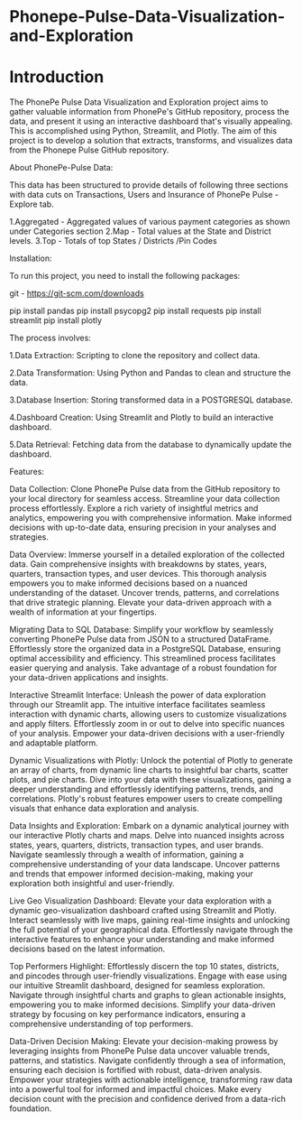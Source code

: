# Phonepe-Pulse-Data-Visualization-and-Exploration

# Introduction

The PhonePe Pulse Data Visualization and Exploration project aims to gather valuable information from PhonePe's GitHub repository, process the data, and present it using an interactive dashboard that's visually appealing. This is accomplished using Python, Streamlit, and Plotly.
The aim of this project is to develop a solution that extracts, transforms, and visualizes data from the Phonepe Pulse GitHub repository.

About PhonePe-Pulse Data:

This data has been structured to provide details of following three sections with data cuts on Transactions, Users and Insurance of PhonePe Pulse - Explore tab.

1.Aggregated - Aggregated values of various payment categories as shown under Categories section
2.Map - Total values at the State and District levels.
3.Top - Totals of top States / Districts /Pin Codes

Installation:

To run this project, you need to install the following packages:

git - https://git-scm.com/downloads

 pip install pandas
 pip install psycopg2
 pip install requests
 pip install streamlit
 pip install plotly

The process involves:

1.Data Extraction: Scripting to clone the repository and collect data.

2.Data Transformation: Using Python and Pandas to clean and structure the data.

3.Database Insertion: Storing transformed data in a POSTGRESQL database.

4.Dashboard Creation: Using Streamlit and Plotly to build an interactive dashboard.

5.Data Retrieval: Fetching data from the database to dynamically update the dashboard.

Features:

Data Collection: Clone PhonePe Pulse data from the GitHub repository to your local directory for seamless access. Streamline your data collection process effortlessly. Explore a rich variety of insightful metrics and analytics, empowering you with comprehensive information. Make informed decisions with up-to-date data, ensuring precision in your analyses and strategies.

Data Overview: Immerse yourself in a detailed exploration of the collected data. Gain comprehensive insights with breakdowns by states, years, quarters, transaction types, and user devices. This thorough analysis empowers you to make informed decisions based on a nuanced understanding of the dataset. Uncover trends, patterns, and correlations that drive strategic planning. Elevate your data-driven approach with a wealth of information at your fingertips.

Migrating Data to SQL Database: Simplify your workflow by seamlessly converting PhonePe Pulse data from JSON to a structured DataFrame. Effortlessly store the organized data in a PostgreSQL Database, ensuring optimal accessibility and efficiency. This streamlined process facilitates easier querying and analysis. Take advantage of a robust foundation for your data-driven applications and insights.

Interactive Streamlit Interface: Unleash the power of data exploration through our Streamlit app. The intuitive interface facilitates seamless interaction with dynamic charts, allowing users to customize visualizations and apply filters. Effortlessly zoom in or out to delve into specific nuances of your analysis. Empower your data-driven decisions with a user-friendly and adaptable platform.

Dynamic Visualizations with Plotly: Unlock the potential of Plotly to generate an array of charts, from dynamic line charts to insightful bar charts, scatter plots, and pie charts. Dive into your data with these visualizations, gaining a deeper understanding and effortlessly identifying patterns, trends, and correlations. Plotly's robust features empower users to create compelling visuals that enhance data exploration and analysis.

Data Insights and Exploration: Embark on a dynamic analytical journey with our interactive Plotly charts and maps. Delve into nuanced insights across states, years, quarters, districts, transaction types, and user brands. Navigate seamlessly through a wealth of information, gaining a comprehensive understanding of your data landscape. Uncover patterns and trends that empower informed decision-making, making your exploration both insightful and user-friendly.

Live Geo Visualization Dashboard: Elevate your data exploration with a dynamic geo-visualization dashboard crafted using Streamlit and Plotly. Interact seamlessly with live maps, gaining real-time insights and unlocking the full potential of your geographical data. Effortlessly navigate through the interactive features to enhance your understanding and make informed decisions based on the latest information.

Top Performers Highlight: Effortlessly discern the top 10 states, districts, and pincodes through user-friendly visualizations. Engage with ease using our intuitive Streamlit dashboard, designed for seamless exploration. Navigate through insightful charts and graphs to glean actionable insights, empowering you to make informed decisions. Simplify your data-driven strategy by focusing on key performance indicators, ensuring a comprehensive understanding of top performers.

Data-Driven Decision Making: Elevate your decision-making prowess by leveraging insights from PhonePe Pulse data uncover valuable trends, patterns, and statistics. Navigate confidently through a sea of information, ensuring each decision is fortified with robust, data-driven analysis. Empower your strategies with actionable intelligence, transforming raw data into a powerful tool for informed and impactful choices. Make every decision count with the precision and confidence derived from a data-rich foundation.



